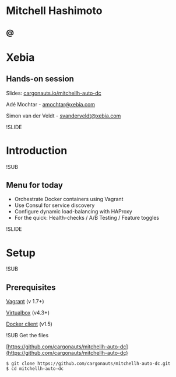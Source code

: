 # Mitchell Hashimoto
## @
# Xebia
## Hands-on session

Slides: [cargonauts.io/mitchellh-auto-dc](http://cargonauts.io/mitchellh-auto-dc)

Adé Mochtar - [amochtar@xebia.com](mailto:amochtar@xebia.com)

Simon van der Veldt - [svanderveldt@xebia.com](mailto:svanderveldt@xebia.com)



!SLIDE
# Introduction


!SUB
## Menu for today

- Orchestrate Docker containers using Vagrant
- Use Consul for service discovery
- Configure dynamic load-balancing with HAProxy
- For the quick: Health-checks / A/B Testing / Feature toggles


!SLIDE
# Setup


!SUB
## Prerequisites
[Vagrant](https://docs.vagrantup.com/v2/installation/index.html) (v 1.7+)

[Virtualbox](https://www.virtualbox.org/wiki/Downloads) (v4.3+)

[Docker client](https://docs.docker.com/installation/) (v1.5)



!SUB
Get the files

[https://github.com/cargonauts/mitchellh-auto-dc](https://github.com/cargonauts/mitchellh-auto-dc)
```
$ git clone https://github.com/cargonauts/mitchellh-auto-dc.git
$ cd mitchellh-auto-dc
```
